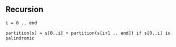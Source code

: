 ## Recursion 

```
i = 0 .. end

partition(s) = s[0..i] + partition(s[i+1 .. end]) if s[0..i] is palindromic

```

